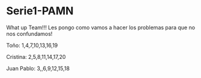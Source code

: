 Serie1-PAMN
===========
What up Team!!! Les pongo como vamos a hacer los problemas para que no nos confundamos!

Toño:
1,4,7,10,13,16,19

Cristina:
2,5,8,11,14,17,20

Juan Pablo:
3,,6,9,12,15,18

